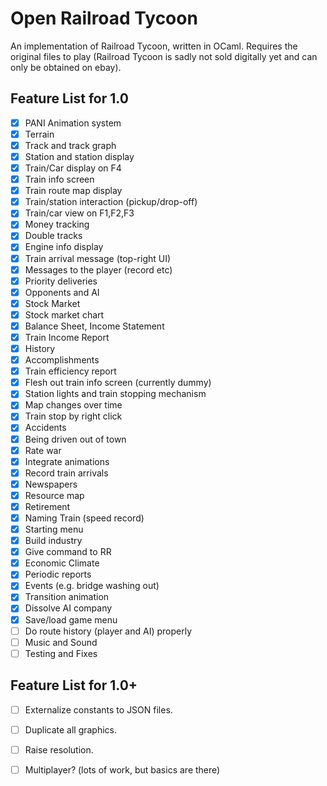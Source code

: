 
# Open Railroad Tycoon

An implementation of Railroad Tycoon, written in OCaml.
Requires the original files to play (Railroad Tycoon is sadly not sold digitally yet and can only be obtained on ebay).

## Feature List for 1.0

- [x] PANI Animation system
- [x] Terrain
- [x] Track and track graph
- [x] Station and station display
- [x] Train/Car display on F4
- [x] Train info screen
- [x] Train route map display
- [x] Train/station interaction (pickup/drop-off)
- [x] Train/car view on F1,F2,F3
- [x] Money tracking
- [x] Double tracks
- [x] Engine info display
- [x] Train arrival message (top-right UI)
- [x] Messages to the player (record etc)
- [x] Priority deliveries
- [x] Opponents and AI
- [x] Stock Market
- [x] Stock market chart
- [x] Balance Sheet, Income Statement
- [x] Train Income Report
- [x] History
- [x] Accomplishments
- [x] Train efficiency report
- [x] Flesh out train info screen (currently dummy)
- [x] Station lights and train stopping mechanism
- [x] Map changes over time
- [x] Train stop by right click
- [x] Accidents
- [x] Being driven out of town
- [x] Rate war
- [x] Integrate animations
- [x] Record train arrivals
- [x] Newspapers
- [x] Resource map
- [x] Retirement
- [x] Naming Train (speed record)
- [x] Starting menu
- [x] Build industry
- [x] Give command to RR
- [x] Economic Climate
- [x] Periodic reports
- [x] Events (e.g. bridge washing out)
- [x] Transition animation
- [x] Dissolve AI company
- [x] Save/load game menu
- [ ] Do route history (player and AI) properly
- [ ] Music and Sound
- [ ] Testing and Fixes

## Feature List for 1.0+

- [ ] Externalize constants to JSON files.
- [ ] Duplicate all graphics.
- [ ] Raise resolution.
- [ ] Multiplayer? (lots of work, but basics are there)

